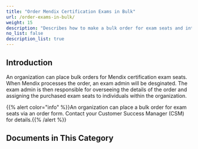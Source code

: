 ```yaml
---
title: "Order Mendix Certification Exams in Bulk"
url: /order-exams-in-bulk/
weight: 15
description: "Describes how to make a bulk order for exam seats and introduce the documents in this category."
no_list: false
description_list: true
---
```


## Introduction

An organization can place bulk orders for Mendix certification exam seats. When Mendix processes the order, an exam admin will be desginated. The exam admin is then responsible for overseeing the details of the order and assigning the purchased exam seats to individuals within the organization.

{{% alert color="info" %}}An organization can place a bulk order for exam seats via an order form. Contact your Customer Success Manager (CSM) for details.{{% /alert %}}

## Documents in This Category



